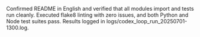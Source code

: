 Confirmed README in English and verified that all modules import and tests run cleanly. Executed flake8 linting with zero issues, and both Python and Node test suites pass.
Results logged in logs/codex_loop_run_20250701-1300.log.
